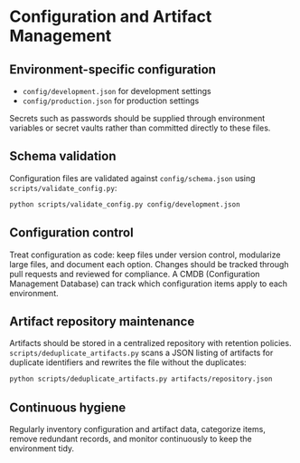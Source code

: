 # Configuration and Artifact Management

## Environment-specific configuration
- `config/development.json` for development settings
- `config/production.json` for production settings

Secrets such as passwords should be supplied through environment variables or secret
vaults rather than committed directly to these files.

## Schema validation
Configuration files are validated against `config/schema.json` using
`scripts/validate_config.py`:

```bash
python scripts/validate_config.py config/development.json
```

## Configuration control
Treat configuration as code: keep files under version control, modularize large
files, and document each option. Changes should be tracked through pull requests
and reviewed for compliance. A CMDB (Configuration Management Database) can track
which configuration items apply to each environment.

## Artifact repository maintenance
Artifacts should be stored in a centralized repository with retention policies.
`scripts/deduplicate_artifacts.py` scans a JSON listing of artifacts for duplicate
identifiers and rewrites the file without the duplicates:

```bash
python scripts/deduplicate_artifacts.py artifacts/repository.json
```

## Continuous hygiene
Regularly inventory configuration and artifact data, categorize items, remove
redundant records, and monitor continuously to keep the environment tidy.
